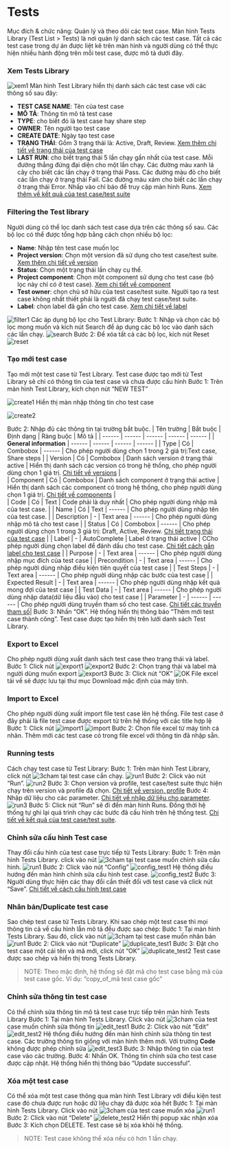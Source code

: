# Tests
Mục đích & chức năng: Quản lý và theo dõi các test case.
Màn hình Tests Library (Test List > Tests) là nơi quản lý danh sách các test case. Tất cả các test case trong dự án được liệt kê trên màn hình và người dùng có thể thực hiện nhiều hành động trên mỗi test case, được mô tả dưới đây.
### Xem Tests Library
![xem1](https://user-images.githubusercontent.com/105435351/197835179-4abe6f2e-02d1-4a4c-922b-4ae09a1fa16e.png)
Màn hình Test Library hiển thị danh sách các test case với các thông số sau đây:
+ **TEST CASE NAME**: Tên của test case
+ **MÔ TẢ**: Thông tin mô tả test case
+ **TYPE**: cho biết đó là test case hay share step
+ **OWNER**: Tên người tạo test case
+ **CREATE DATE**: Ngày tạo test case
+ **TRẠNG THÁI**: Gồm 3 trạng thái là: Active, Draft, Review. [Xem thêm chi tiết về trạng thái của test case](https://github.com/quynh-dn/QA-Platform/blob/main/2.1Tao%20moi%20Test%20case.md#c%C3%A1c-tr%E1%BA%A1ng-th%C3%A1i-test-case)
+ **LAST RUN**: cho biết trạng thái 5 lần chạy gần nhất của test case. Mỗi đường thẳng đứng đại diện cho một lần chạy. Các đường màu xanh lá cây cho biết các lần chạy ở trạng thái Pass. Các đường màu đỏ cho biết các lần chạy ở trạng thái Fail. Các đường màu xám cho biết các lần chạy ở trạng thái Error. Nhấp vào chỉ báo để truy cập màn hình Runs. [Xem thêm về kết quả của test case/test suite](https://github.com/quynh-dn/QA-Platform/blob/main/4.2%20Man%20hinh%20chay%20thuc%20thi.md)

### Filtering the Test library
Người dùng có thể lọc danh sách test case dựa trên các thông số sau. Các bộ lọc có thể được tổng hợp bằng cách chọn nhiều bộ lọc:
- **Name**: Nhập tên test case muốn lọc
- **Project version**:  Chọn một version đã sử dụng cho test case/test suite. [Xem thêm chi tiết về version](https://github.com/quynh-dn/QA-Platform/blob/main/7.3%20Version.md)
- **Status**: Chọn một trạng thái lần chạy cụ thể.
- **Project component**: Chọn một component sử dụng cho test case (bộ lọc này chỉ có ở test case). [Xem chi tiết về component](https://github.com/quynh-dn/QA-Platform/blob/main/7.2%20Component.md)
- **Test owner**: chọn chủ sở hữu của test case/test suite. Người tạo ra test case không nhất thiết phải là người đã chạy test case/test suite.
- **Label**: chọn label đã gắn cho test case. [Xem chi tiết về label](https://github.com/quynh-dn/QA-Platform/blob/main/7.5%20Label.md)

![filter1](https://user-images.githubusercontent.com/105435351/197837479-229f9400-5b8a-4024-8ee4-930bd68bc8f3.png)
Các áp dụng bộ lọc cho Test Library:
Bước 1:	Nhập và chọn các bộ lọc mong muốn và kích nút Search để áp dụng các bộ lọc vào danh sách các lần chạy.
![search](https://user-images.githubusercontent.com/105435351/197739228-ee1c99e1-e0a4-466a-9673-88b95f49c1f9.png)
Bước 2:	Để xóa tất cả các bộ lọc, kích nút Reset 
![reset](https://user-images.githubusercontent.com/105435351/197739243-cf80a0af-0cd9-4469-ad3c-eeeb9b5c9ad0.png)
 
### Tạo mới test case
Tạo mới một test case từ Test Library. Test case được tạo mới từ Test Library sẽ chỉ có thông tin của test case và chưa được cấu hình
Bước 1:	Trên màn hình Test Library, kích chọn nút “NEW TEST”

![create1](https://user-images.githubusercontent.com/105435351/197481350-cfd6d107-5ce0-4411-b515-07511d11105c.png)
Hiển thị màn nhập thông tin cho test case

![create2](https://user-images.githubusercontent.com/105435351/197481549-1a450df2-4ee3-4730-92a2-387ee55f6a1c.png)

Bước 2:	Nhập đủ các thông tin tại trường bắt buộc. 
| Tên trường | Bắt buộc | Định dạng | Ràng buộc | Mô tả |
| ------ | ------ | ------ | ------ |  ------ |
| **General information** | ------ | ------ | ------ |  ------ |
| Type | Có | Combobox | ------ |  Cho phép người dùng chọn 1 trong 2 giá trị:Text case, Share steps | 
| Version | Có | Combobox | Danh sách version ở trạng thái active |  Hiển thị danh sách các version có trong hệ thống, cho phép người dùng chọn 1 giá trị. [Chi tiết về versions]() |  
| Component | Có | Combobox | Danh sách component ở trạng thái active |  Hiển thị danh sách các component có trong hệ thống, cho phép người dùng chọn 1 giá trị. [Chi tiết về components]() |  
| Code | Có | Text | Code phải là duy nhất |  Cho phép người dùng nhập mã của test case. | 
| Name | Có | Text | ------ |  Cho phép người dùng nhập tên của test case. | 
| Description | - | Text area | ------ |  Cho phép người dùng nhập mô tả cho test case | 
| Status | Có | Combobox | ------ |  Cho phép người dùng chọn 1 trong 3 giá trị: Draft, Active, Review.  [Chi tiết trạng thái của test case]() | 
| Label | - | AutoComplete | Label ở trạng thái active |  CCho phép người dùng chọn label để đánh dấu cho test case.  [Chi tiết cách gắn label cho test case]() | 
| Purpose | - | Text area | ------ |  Cho phép người dùng nhập mục đích của test case | 
| Precondition | - | Text area | ------ |  Cho phép người dùng nhập điều kiện tiên quyết của test case | 
| Test Steps | - | Text area | ------ |  Cho phép nguời dùng nhập các bước của test case | 
| Expected Result | - | Text area | ------ |  Cho phép người dùng nhập kết quả mong đợi của test case | 
| Test Data | - | Text area | ------ | Cho phép người dùng nhập data(dữ liệu đầu vào) cho test case | 
| Parameter | - | ------ | ------ | Cho phép người dùng truyền tham số cho test case. [Chi tiết các truyền tham số]()| 
Bước 3:	Nhấn “OK”. Hệ thống hiển thị thông báo “Thêm mới test case thành công”. Test case được tạo hiển thị trên lưới danh sách Test Library.

### Export to Excel
Cho phép người dùng xuất danh sách test case theo trạng thái và label.
Bước 1:	Click nút ![export1](https://user-images.githubusercontent.com/105435351/197958086-2ae21ad0-ed4e-43ab-89e5-55d5c7285a5b.png)
![export2](https://user-images.githubusercontent.com/105435351/198177519-f94cf263-5a47-4f5a-bc0b-1034710e3e5b.png)
Bước 2:	Chọn trạng thái và label mà người dùng muốn export
![export3](https://user-images.githubusercontent.com/105435351/198177520-7e7918a5-c0b2-4120-8790-7fa38505950d.png)
Bước 3:	Click nút “OK”
![OK](https://user-images.githubusercontent.com/105435351/198177513-9ad742e0-3ddf-4e38-9794-77f8913a55cc.png)
File excel tải về sẽ được lưu tại thư mục Download mặc định của máy tính.

### Import to Excel 
Cho phép người dùng xuất import file test case lên hệ thống. File test case ở đây phải là file test case được export từ trên hệ thống với các title hợp lệ
Bước 1:	Click nút ![import1](https://user-images.githubusercontent.com/105435351/198177510-74c254f2-9e6a-4ac5-9f32-e034d9110fe9.png=5px)
![import](https://user-images.githubusercontent.com/105435351/198177494-b3967031-958c-4d2e-8bfc-8bebcb5378c2.png)
Bước 2:	Chọn file excel từ máy tính cá nhân. Thêm mới các test case có trong file excel với thông tin đã nhập sẵn.

### Running tests
Cách chạy test case từ Test Library:
Bước 1:	Trên màn hình Test Library, click nút ![3cham](https://user-images.githubusercontent.com/105435351/197712800-e7477333-f50b-4ae1-8f61-e1970644ac52.png)   tại test case cần chạy.
![run1](https://user-images.githubusercontent.com/105435351/197713158-a21218ad-fa7e-40c1-961f-2fefeace945b.png)
Bước 2:	Click vào nút “Run”.
![run2](https://user-images.githubusercontent.com/105435351/197713499-745de154-2508-4ce3-93cd-a235d80b357d.png)
Bước 3:	Chọn version và profile, test case/test suite thực hiện chạy trên version và profile đã chọn. [Chi tiết về version, profile]()
Bước 4:	Nhập dữ liệu cho các parameter. [Chi tiết về nhập dữ liệu cho parameter]().
![run3](https://user-images.githubusercontent.com/105435351/197713682-69137157-6aa1-4544-9e9d-56d549cc1e7f.png)
Bước 5:	Click nút “Run” sẽ đi đến màn hình Runs. Đồng thời hệ thống tự ghi lại quá trình chạy các bước đã cấu hình trên hệ thống test. [Chi tiết về kết quả của test case/test suite]().

### Chỉnh sửa cấu hình Test case
Thay đổi cấu hình của test case trực tiếp từ Tests Library:
Bước 1:	Trên màn hình Tests Library. click vào nút ![3cham](https://user-images.githubusercontent.com/105435351/197712800-e7477333-f50b-4ae1-8f61-e1970644ac52.png) tại test case muốn chỉnh sửa cấu hình.
![run1](https://user-images.githubusercontent.com/105435351/197713158-a21218ad-fa7e-40c1-961f-2fefeace945b.png)
Bước 2:	Click vào nút “Config”
![config_test1](https://user-images.githubusercontent.com/105435351/198179661-073ff869-c054-4493-bf49-b0bcd7a14418.png)
Hệ thống điều hướng đến màn hình chỉnh sửa cấu hình test case.
![config_test2](https://user-images.githubusercontent.com/105435351/198179656-8d95ad2a-006a-4043-ab78-4d12821c0cd3.png)
Bước 3:	Người dùng thực hiện các thay đổi cần thiết đối với test case và click nút “Save”. [Chi tiết về cách cấu hình test case]()

### Nhân bản/Duplicate test case
Sao chép test case từ Tests Library. Khi sao chép một test case thì mọi thông tin cả về cấu hình lẫn mô tả đều được sao chép:
Bước 1:	Tại màn hình Tests Library. Sau đó, click vào nút ![3cham](https://user-images.githubusercontent.com/105435351/197712800-e7477333-f50b-4ae1-8f61-e1970644ac52.png)  tại test case muốn nhân bản
![run1](https://user-images.githubusercontent.com/105435351/197713158-a21218ad-fa7e-40c1-961f-2fefeace945b.png)
Bước 2:	Click vào nút “Duplicate”
![duplicate_test1](https://user-images.githubusercontent.com/105435351/198180397-33b618ef-a09c-4821-ba73-bd7c00d2833b.png)
Bước 3:	Đặt cho test case một cái tên và mã mới, click nút “OK”
![duplicate_test2](https://user-images.githubusercontent.com/105435351/198180389-faa03275-9e0f-43e9-8114-2be13a0f8eb2.png)
Test case được sao chép và hiển thị trong Tests Library.
>NOTE: Theo mặc định, hệ thống sẽ đặt mã cho test case bằng mã của test case gốc. Ví dụ: “copy_of_mã test case gốc”

### Chỉnh sửa thông tin test case
Có thể chỉnh sửa thông tin mô tả test case trực tiếp trên màn hình Tests Library
Bước 1:	Tại màn hình Tests Library. Click vào nút ![3cham](https://user-images.githubusercontent.com/105435351/197712800-e7477333-f50b-4ae1-8f61-e1970644ac52.png)  của test case muốn chỉnh sửa thông tin
![edit_test1](https://user-images.githubusercontent.com/105435351/198180967-127c7405-de1b-4382-9a9e-de5650e9e188.png)
Bước 2:	Click vào nút “Edit”
![edit_test2](https://user-images.githubusercontent.com/105435351/198180959-3edca33d-eca6-4478-896a-b9cd4d28b620.png)
Hệ thống điều hướng đến màn hình chỉnh sửa thông tin test case. Các trường thông tin giống với màn hình thêm mới. Với trường **Code** không được phép chỉnh sửa
![edit_test3](https://user-images.githubusercontent.com/105435351/198180963-220d455a-ff26-4d94-8228-326a82256cb8.png)
Bước 3:	Nhập thông tin của test case vào các trường. 
Bước 4:	Nhấn OK. Thông tin chỉnh sửa cho test case được cập nhật. Hệ thống hiển thị thông báo “Update successful”.

### Xóa một test case
Có thể xóa một test case thông qua màn hình Test Library với điều kiện test case đó chưa được run hoặc dữ liệu chạy đã được xóa hết
Bước 1:	Tại màn hình Tests Library. Click vào nút ![3cham](https://user-images.githubusercontent.com/105435351/197712800-e7477333-f50b-4ae1-8f61-e1970644ac52.png) của test case muốn xóa
![run1](https://user-images.githubusercontent.com/105435351/197713158-a21218ad-fa7e-40c1-961f-2fefeace945b.png)
Bước 2:	Click vào nút “Delete”
![delete_test2](https://user-images.githubusercontent.com/105435351/198184710-4a4c8825-d323-45ff-b64f-0476720e1a2f.png)
Hiển thị popup xác nhận xóa
Bước 3:	Kích chọn DELETE.
Test case sẽ bị xóa khỏi hệ thống.
>NOTE: Test case không thể xóa nếu có hơn 1 lần chạy.

